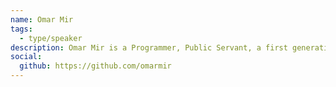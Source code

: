```yaml
---
name: Omar Mir
tags:
  - type/speaker
description: Omar Mir is a Programmer, Public Servant, a first generation immigrant, and a new father. In the summer you can find him in fishing, camping, cycling or woodworking and in front of his computer in the winter.
social:
  github: https://github.com/omarmir
---
```


